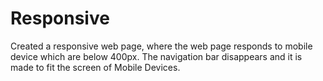# Responsive
Created a responsive web page, where the web page responds to mobile device which are below 400px. The navigation bar disappears and it is made to fit the screen of Mobile Devices.
